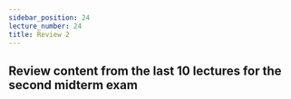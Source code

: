 ```yaml
---
sidebar_position: 24
lecture_number: 24
title: Review 2
---
```


## Review content from the last 10 lectures for the second midterm exam 